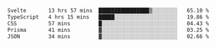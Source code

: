 <!--START_SECTION:waka-->

```txt
Svelte       13 hrs 57 mins  ████████████████▒░░░░░░░░   65.10 %
TypeScript   4 hrs 15 mins   █████░░░░░░░░░░░░░░░░░░░░   19.86 %
CSS          57 mins         █░░░░░░░░░░░░░░░░░░░░░░░░   04.43 %
Prisma       41 mins         ▓░░░░░░░░░░░░░░░░░░░░░░░░   03.25 %
JSON         34 mins         ▓░░░░░░░░░░░░░░░░░░░░░░░░   02.66 %
```

<!--END_SECTION:waka-->

